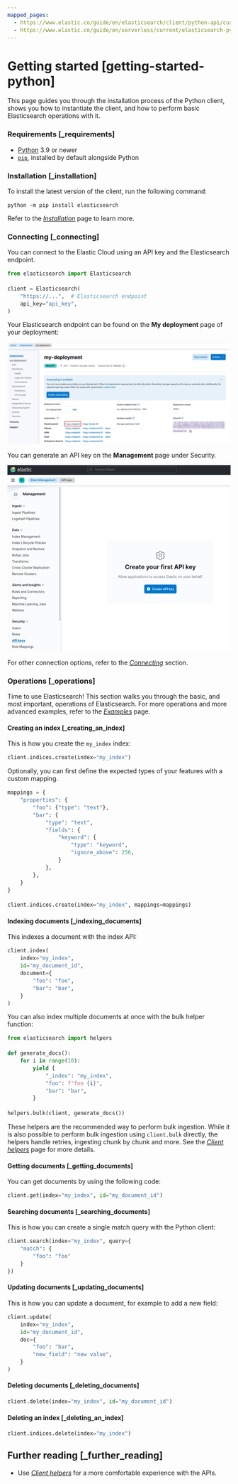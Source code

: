 ```yaml
---
mapped_pages:
  - https://www.elastic.co/guide/en/elasticsearch/client/python-api/current/getting-started-python.html
  - https://www.elastic.co/guide/en/serverless/current/elasticsearch-python-client-getting-started.html
---
```


# Getting started [getting-started-python]

This page guides you through the installation process of the Python client, shows you how to instantiate the client, and how to perform basic Elasticsearch operations with it.


### Requirements [_requirements]

* [Python](https://www.python.org/) 3.9 or newer
* [`pip`](https://pip.pypa.io/en/stable/), installed by default alongside Python


### Installation [_installation]

To install the latest version of the client, run the following command:

```shell
python -m pip install elasticsearch
```

Refer to the [*Installation*](/reference/installation.md) page to learn more.


### Connecting [_connecting]

You can connect to the Elastic Cloud using an API key and the Elasticsearch endpoint.

```py
from elasticsearch import Elasticsearch

client = Elasticsearch(
    "https://...",  # Elasticsearch endpoint
    api_key="api_key",
)
```

Your Elasticsearch endpoint can be found on the **My deployment** page of your deployment:

![Finding Elasticsearch endpoint](images/es-endpoint.jpg)

You can generate an API key on the **Management** page under Security.

![Create API key](images/create-api-key.png)

For other connection options, refer to the [*Connecting*](/reference/connecting.md) section.


### Operations [_operations]

Time to use Elasticsearch! This section walks you through the basic, and most important, operations of Elasticsearch. For more operations and more advanced examples, refer to the [*Examples*](/reference/examples.md) page.


#### Creating an index [_creating_an_index]

This is how you create the `my_index` index:

```py
client.indices.create(index="my_index")
```

Optionally, you can first define the expected types of your features with a custom mapping.

```py
mappings = {
    "properties": {
        "foo": {"type": "text"},
        "bar": {
            "type": "text",
            "fields": {
                "keyword": {
                    "type": "keyword",
                    "ignore_above": 256,
                }
            },
        },
    }
}

client.indices.create(index="my_index", mappings=mappings)
```


#### Indexing documents [_indexing_documents]

This indexes a document with the index API:

```py
client.index(
    index="my_index",
    id="my_document_id",
    document={
        "foo": "foo",
        "bar": "bar",
    }
)
```

You can also index multiple documents at once with the bulk helper function:

```py
from elasticsearch import helpers

def generate_docs():
    for i in range(10):
        yield {
            "_index": "my_index",
            "foo": f"foo {i}",
            "bar": "bar",
        }

helpers.bulk(client, generate_docs())
```

These helpers are the recommended way to perform bulk ingestion. While it is also possible to perform bulk ingestion using `client.bulk` directly, the helpers handle retries, ingesting chunk by chunk and more. See the [*Client helpers*](/reference/client-helpers.md) page for more details.


#### Getting documents [_getting_documents]

You can get documents by using the following code:

```py
client.get(index="my_index", id="my_document_id")
```


#### Searching documents [_searching_documents]

This is how you can create a single match query with the Python client:

```py
client.search(index="my_index", query={
    "match": {
        "foo": "foo"
    }
})
```


#### Updating documents [_updating_documents]

This is how you can update a document, for example to add a new field:

```py
client.update(
    index="my_index",
    id="my_document_id",
    doc={
        "foo": "bar",
        "new_field": "new value",
    }
)
```


#### Deleting documents [_deleting_documents]

```py
client.delete(index="my_index", id="my_document_id")
```


#### Deleting an index [_deleting_an_index]

```py
client.indices.delete(index="my_index")
```


## Further reading [_further_reading]

* Use [*Client helpers*](/reference/client-helpers.md) for a more comfortable experience with the APIs.
